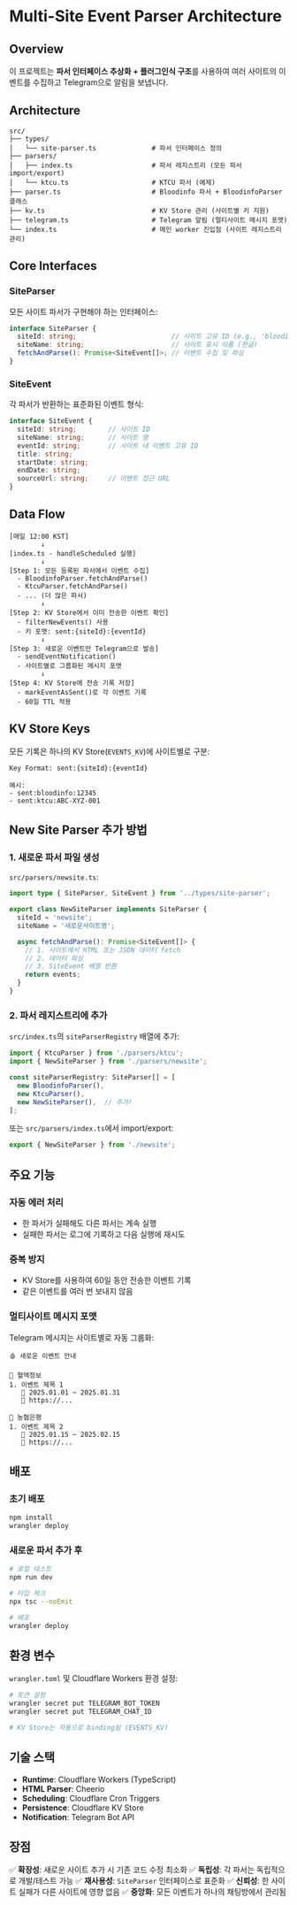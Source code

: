 # Multi-Site Event Parser Architecture

## Overview

이 프로젝트는 **파서 인터페이스 추상화 + 플러그인식 구조**를 사용하여 여러 사이트의 이벤트를 수집하고 Telegram으로 알림을 보냅니다.

## Architecture

```
src/
├── types/
│   └── site-parser.ts              # 파서 인터페이스 정의
├── parsers/
│   ├── index.ts                    # 파서 레지스트리 (모든 파서 import/export)
│   └── ktcu.ts                     # KTCU 파서 (예제)
├── parser.ts                       # Bloodinfo 파서 + BloodinfoParser 클래스
├── kv.ts                           # KV Store 관리 (사이트별 키 지원)
├── telegram.ts                     # Telegram 알림 (멀티사이트 메시지 포맷)
└── index.ts                        # 메인 worker 진입점 (사이트 레지스트리 관리)
```

## Core Interfaces

### SiteParser
모든 사이트 파서가 구현해야 하는 인터페이스:

```typescript
interface SiteParser {
  siteId: string;                        // 사이트 고유 ID (e.g., 'bloodinfo', 'ktcu')
  siteName: string;                      // 사이트 표시 이름 (한글)
  fetchAndParse(): Promise<SiteEvent[]>; // 이벤트 수집 및 파싱
}
```

### SiteEvent
각 파서가 반환하는 표준화된 이벤트 형식:

```typescript
interface SiteEvent {
  siteId: string;        // 사이트 ID
  siteName: string;      // 사이트 명
  eventId: string;       // 사이트 내 이벤트 고유 ID
  title: string;
  startDate: string;
  endDate: string;
  sourceUrl: string;     // 이벤트 접근 URL
}
```

## Data Flow

```
[매일 12:00 KST]
        ↓
[index.ts - handleScheduled 실행]
        ↓
[Step 1: 모든 등록된 파서에서 이벤트 수집]
  - BloodinfoParser.fetchAndParse()
  - KtcuParser.fetchAndParse()
  - ... (더 많은 파서)
        ↓
[Step 2: KV Store에서 이미 전송한 이벤트 확인]
  - filterNewEvents() 사용
  - 키 포맷: sent:{siteId}:{eventId}
        ↓
[Step 3: 새로운 이벤트만 Telegram으로 발송]
  - sendEventNotification()
  - 사이트별로 그룹화된 메시지 포맷
        ↓
[Step 4: KV Store에 전송 기록 저장]
  - markEventAsSent()로 각 이벤트 기록
  - 60일 TTL 적용
```

## KV Store Keys

모든 기록은 하나의 KV Store(`EVENTS_KV`)에 사이트별로 구분:

```
Key Format: sent:{siteId}:{eventId}

예시:
- sent:bloodinfo:12345
- sent:ktcu:ABC-XYZ-001
```

## New Site Parser 추가 방법

### 1. 새로운 파서 파일 생성
`src/parsers/newsite.ts`:

```typescript
import type { SiteParser, SiteEvent } from '../types/site-parser';

export class NewSiteParser implements SiteParser {
  siteId = 'newsite';
  siteName = '새로운사이트명';

  async fetchAndParse(): Promise<SiteEvent[]> {
    // 1. 사이트에서 HTML 또는 JSON 데이터 fetch
    // 2. 데이터 파싱
    // 3. SiteEvent 배열 반환
    return events;
  }
}
```

### 2. 파서 레지스트리에 추가
`src/index.ts`의 `siteParserRegistry` 배열에 추가:

```typescript
import { KtcuParser } from './parsers/ktcu';
import { NewSiteParser } from './parsers/newsite';

const siteParserRegistry: SiteParser[] = [
  new BloodinfoParser(),
  new KtcuParser(),
  new NewSiteParser(),  // 추가!
];
```

또는 `src/parsers/index.ts`에서 import/export:

```typescript
export { NewSiteParser } from './newsite';
```

## 주요 기능

### 자동 에러 처리
- 한 파서가 실패해도 다른 파서는 계속 실행
- 실패한 파서는 로그에 기록하고 다음 실행에 재시도

### 중복 방지
- KV Store를 사용하여 60일 동안 전송한 이벤트 기록
- 같은 이벤트를 여러 번 보내지 않음

### 멀티사이트 메시지 포맷
Telegram 메시지는 사이트별로 자동 그룹화:

```
🩸 새로운 이벤트 안내

📍 혈액정보
1. 이벤트 제목 1
   📅 2025.01.01 ~ 2025.01.31
   🔗 https://...

📍 농협은행
1. 이벤트 제목 2
   📅 2025.01.15 ~ 2025.02.15
   🔗 https://...
```

## 배포

### 초기 배포
```bash
npm install
wrangler deploy
```

### 새로운 파서 추가 후
```bash
# 로컬 테스트
npm run dev

# 타입 체크
npx tsc --noEmit

# 배포
wrangler deploy
```

## 환경 변수

`wrangler.toml` 및 Cloudflare Workers 환경 설정:

```bash
# 토큰 설정
wrangler secret put TELEGRAM_BOT_TOKEN
wrangler secret put TELEGRAM_CHAT_ID

# KV Store는 자동으로 binding됨 (EVENTS_KV)
```

## 기술 스택

- **Runtime**: Cloudflare Workers (TypeScript)
- **HTML Parser**: Cheerio
- **Scheduling**: Cloudflare Cron Triggers
- **Persistence**: Cloudflare KV Store
- **Notification**: Telegram Bot API

## 장점

✅ **확장성**: 새로운 사이트 추가 시 기존 코드 수정 최소화
✅ **독립성**: 각 파서는 독립적으로 개발/테스트 가능
✅ **재사용성**: `SiteParser` 인터페이스로 표준화
✅ **신뢰성**: 한 사이트 실패가 다른 사이트에 영향 없음
✅ **중앙화**: 모든 이벤트가 하나의 채팅방에서 관리됨
